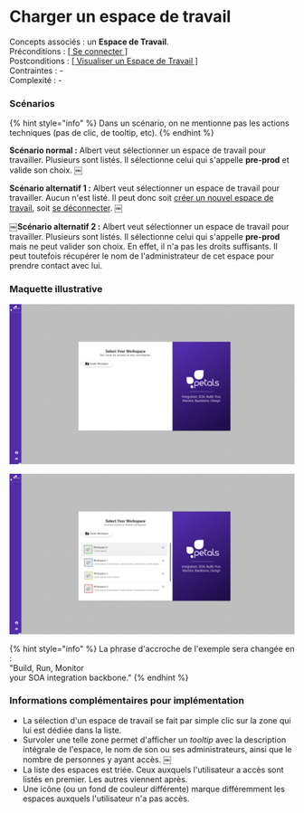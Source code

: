 # Charger un espace de travail

Concepts associés : un **Espace de Travail**.  
Préconditions : [\[ Se connecter \]](se-connecter.md)  
Postconditions : [\[ Visualiser un Espace de Travail \]](visualiser-un-espace-de-travail.md)  
Contraintes : -  
Complexité : -

### Scénarios

{% hint style="info" %}
Dans un scénario, on ne mentionne pas les actions techniques \(pas de clic, de tooltip, etc\).
{% endhint %}

**Scénario normal :** Albert veut sélectionner un espace de travail pour travailler. Plusieurs sont listés. Il sélectionne celui qui s'appelle **pre-prod** et valide son choix. ￼  
  
**Scénario alternatif 1 :** Albert veut sélectionner un espace de travail pour travailler. Aucun n'est listé. Il peut donc soit [créer un nouvel espace de travail](definir-un-espace-de-travail.md), soit [se déconnecter](se-deconnecter.md). ￼  
  
**￼Scénario alternatif 2 :** Albert veut sélectionner un espace de travail pour travailler. Plusieurs sont listés. Il sélectionne celui qui s'appelle **pre-prod** mais ne peut valider son choix. En effet, il n'a pas les droits suffisants. Il peut toutefois récupérer le nom de l'administrateur de cet espace pour prendre contact avec lui.

### Maquette illustrative

![Aucuns espaces existants, la liste est vide.](../../.gitbook/assets/bertrand-workspace-select-0.png)

![Des espaces existent, la liste est affich&#xE9;e](../../.gitbook/assets/bertrand-workspace-select-1%20%281%29.png)

{% hint style="info" %}
La phrase d'accroche de l'exemple sera changée en :  
"Build, Run, Monitor  
your SOA integration backbone."
{% endhint %}

### Informations complémentaires pour implémentation

* La sélection d'un espace de travail se fait par simple clic sur la zone qui lui est dédiée dans la liste.
* Survoler une telle zone permet d'afficher un _tooltip_ avec la description intégrale de l'espace, le nom de son ou ses administrateurs, ainsi que le nombre de personnes y ayant accès. ￼
* La liste des espaces est triée. Ceux auxquels l'utilisateur a accès sont listés en premier. Les autres viennent après.
* Une icône \(ou un fond de couleur différente\) marque différemment les espaces auxquels l'utilisateur n'a pas accès.

